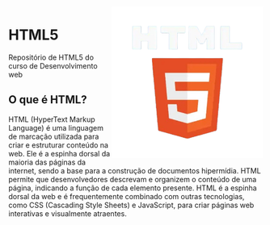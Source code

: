 <img src="img/html5.png" align="right" width="300">

# HTML5
 Repositório de HTML5 do curso de Desenvolvimento web

## O que é HTML?
 HTML (HyperText Markup Language) é uma linguagem de marcação utilizada para criar e estruturar conteúdo na web. Ele é a espinha dorsal da maioria das páginas da internet, sendo a base para a construção de documentos hipermídia. HTML permite que desenvolvedores descrevam e organizem o conteúdo de uma página, indicando a função de cada elemento presente. 
 HTML é a espinha dorsal da web e é frequentemente combinado com outras tecnologias, como CSS (Cascading Style Sheets) e JavaScript, para criar páginas web interativas e visualmente atraentes.
